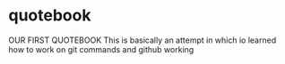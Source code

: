 # quotebook
OUR FIRST QUOTEBOOK
This is basically an attempt in which io learned how to work on git commands and github working

